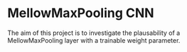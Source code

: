 # MellowMaxPooling CNN

The aim of this project is to investigate the plausability of a MellowMaxPooling layer with a trainable weight parameter.
